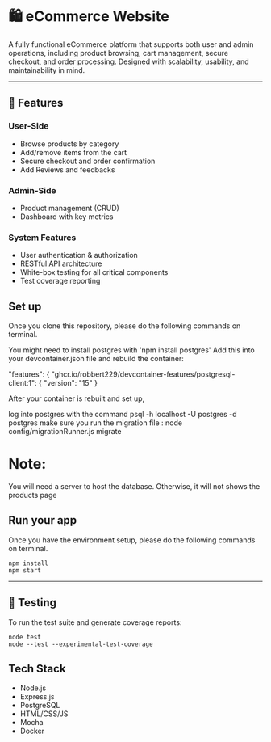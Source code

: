 # 🛍️ eCommerce Website

A fully functional eCommerce platform that supports both user and admin operations, including product browsing, cart management, secure checkout, and order processing. Designed with scalability, usability, and maintainability in mind.

---
## 🚀 Features

### User-Side
- Browse products by category
- Add/remove items from the cart
- Secure checkout and order confirmation
- Add Reviews and feedbacks

### Admin-Side
- Product management (CRUD)
- Dashboard with key metrics

### System Features
- User authentication & authorization
- RESTful API architecture
- White-box testing for all critical components
- Test coverage reporting


## Set up
Once you clone this repository, please do the following commands on terminal.

You might need to install postgres with 'npm install postgres'
Add this into your devcontainer.json file and rebuild the container:

"features": {
"ghcr.io/robbert229/devcontainer-features/postgresql-client:1": {
"version": "15"
}

After your container is rebuilt and set up,

log into postgres with the command psql -h localhost -U postgres -d postgres
make sure you run the migration file : node config/migrationRunner.js migrate

# Note: 
You will need a server to host the database. Otherwise, it will not shows the products page

## Run your app

Once you have the environment setup, please do the following commands on terminal.

```
npm install
npm start
```

---

## 🧪 Testing

To run the test suite and generate coverage reports:

```
node test
node --test --experimental-test-coverage
```

## Tech Stack
- Node.js
- Express.js
- PostgreSQL
- HTML/CSS/JS
- Mocha
- Docker
